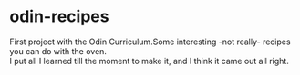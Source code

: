 # odin-recipes
First project with the Odin Curriculum.Some interesting -not really- recipes you can do with the oven. 
<br>
I put all I learned till the moment to make it, and I think it came out all right.

